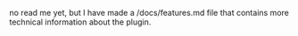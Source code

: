 no read me yet, but I have made a /docs/features.md file that contains more technical information about the plugin.